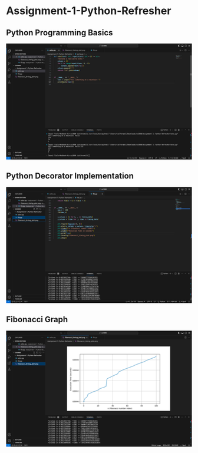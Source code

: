 # Assignment-1-Python-Refresher
## Python Programming Basics
![Programming basics](cs3910_hw1_q1_ss.png)
## Python Decorator Implementation
![Pythib Decorator Implentation](cs3910_hw1_q2_ss.png)
## Fibonacci Graph
![Fibonacci Graph](cs3910_hw1_q2_fibonacci_ss.png)
